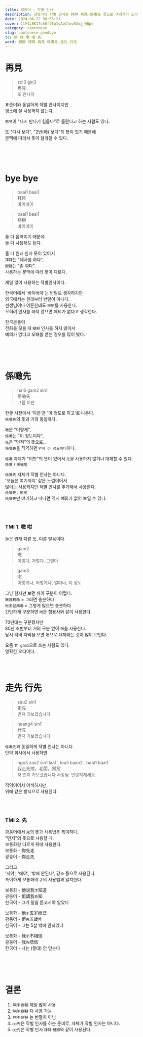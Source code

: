 ```yaml
---
title: 광둥어 - 작별 인사
description: 광둥어의 작별 인사는 拜拜 再見 係噉先 등으로 여러개가 있다
date: 2024-06-22 08:58:21
cover: 1tF1z8K1TuS6flTpIyAoCfwvNUmj_W8pe
category: cantonese
slug: cantonese-goodbye
tc: 掰 拜 噉 咁 先
word: 掰掰 拜拜 再見 係噉先 走先 行先
---
```


# 再見

> zoi3 gin3  
> 再見  
> 또 만나자

표준어와 동일하게 작별 인사이지만  
평소에 잘 사용하지 않는다.

`再見`이 "다시 만나기 힘들다"로 들린다고 하는 사람도 있다.

또 "다시 보다", "2번(째) 보다"의 뜻이 있기 때문에  
문맥에 따라서 뜻이 달라질 수 있다.

<br><br><br>

# bye bye

> baai1 baai1  
> 拜拜  
> 바이바이

> baai1 baai1  
> 掰掰  
> 바이바이

둘 다 음역이기 때문에  
둘 다 사용해도 된다.

둘 다 원래 한자 뜻이 있어서  
`拜拜`는 "제사를 하다",  
`掰掰`는 "좀 꺾다".  
사용하는 문맥에 따라 뜻이 다르다.

제일 많이 사용하는 작별인사이다.

한국어에서 '바이바이'는 반말로 생각하지만  
외국에서는 원래부터 반말이 아니다.  
선생님이나 어른한테도 `掰掰`를 사용한다.  
오히려 인사를 하지 않으면 예의가 없다고 생각한다.

한국분들이  
전화를 끊을 때 `掰掰` 인사를 하지 않아서  
예의가 없다고 오해를 받는 경우를 많이 봤다.

<br><br><br>

# 係噉先

> hai6 gam2 sin1  
> 係噉先  
> 그럼 이만

한글 사전에서 '이만'은 '이 정도로 하고'로 나온다.  
`係噉先`의 뜻과 거의 동일하다.

`噉`은 "이렇게",  
`係噉`는 "이 정도이다",  
`先`은 "먼저"의 뜻으로...  
`係噉先`을 직역하면 `먼저 이 정도이다`이다.

`係噉` 자체가 "이만"의 뜻이 있어서 `先`을 사용하지 않거나 대체할 수 있다.  
`係噉` / `係噉啦`

`係噉先` 자체가 작별 인사는 아니다.  
'오늘은 여기까지' 같은 느낌이어서  
많이는 사용되지만 작별 인사를 추가해서 사용한다.  
`係噉先，掰掰`  
`係噉先`만 얘기하고 떠나면 역시 예의가 없어 보일 수 있다.

<br><br>

### TMI 1. 噉 咁

둘은 원래 다른 뜻, 다른 발음이다.

> gam2  
> 噉  
> 이렇다, 저렇다, 그렇다

> gam3  
> 咁  
> 이렇게나, 저렇게나, 얼마나, 이 정도

그냥 한자만 보면 차이 구분이 어렵다.  
`噉就夠嘞` = 그러면 충분하다  
`咁多就夠嘞` = 그렇게 많으면 충분하다  
간단하게 구분하면 `咁`은 형용사와 같이 사용한다.

70년대는 구분했지만  
80년 초반부터 거의 구분 없이 `咁`을 사용한다.  
당시 티비 자막을 보면 `咁`으로 대체하는 것이 많이 보인다.

요즘 `甘 gam1`으로 쓰는 사람도 있다.  
명확한 오타이다.

<br><br>

# 走先 行先

> zau2 sin1  
> 走先  
> 먼저 가보겠습니다

> haang4 sin1  
> 行先  
> 먼저 가보겠습니다

`係噉先`과 동일하게 작별 인사는 아니다.  
만약 회사에서 사용하면

> ngo5 zau2 sin1 laa1 , lou5 baan2 . baai1 baai1  
> 我走先啦，老闆。掰掰  
> 저 먼저 가보겠습니다 사장님. 안녕히계세요.

직역이어서 어색하지만  
위에 같은 방식으로 사용된다.

<br><br>

### TMI 2. 先

광둥어에서 `先`의 뜻과 사용법은 특이하다.  
"먼저"의 뜻으로 사용할 때,  
보통화랑 다르게 뒤에 사용한다.  
보통화 - 你先走  
광둥어 - 你走先

그리고  
'서야', '에야', '밖에 안된다', 강조 등으로 사용된다.  
특이하게 보통화의 `才`의 사용법과 일치한다.

보통화 - 他说我`才`知道  
광둥어 - 佢講我`先`知  
한국어 - 그가 말을 듣고서야 알았다

보통화 - 他`才`五岁而已  
광둥어 - 佢`先`五歲咋  
한국어 - 그는 5살 밖에 안되었다

보통화 - 我`才`不相信  
광둥어 - 我`先`唔信  
한국어 - 나는 (절대) 안 믿는다

<br><br><br>

# 결론

1. `拜拜` `掰掰` 제일 많이 사용
2. `拜拜` `掰掰` 다 사용 가능
3. `拜拜` `掰掰` 는 반말이 아님
4. `◯◯先`은 작별 인사를 하는 준비로, 자체가 작별 인사는 아니다.
5. `◯◯先`은 작별 인사 `拜拜` `掰掰`와 같이 사용된다.
